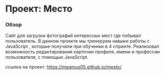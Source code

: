 # Проект: Место

### Обзор
Сайт для загрузки фотографий интересных мест где побывал пользователь.
В данном проекте мы тренеруем навыки работы с JavaScript , которые получили при обучении в 4 спринте.
Реализовал возможность редактирования карточки профиля, имени и профессии пользователя, с помощью JavaScript.

ссылка на проект: https://magmus05.github.io/mesto/